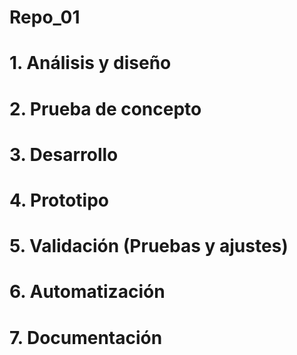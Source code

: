 # Repo_01

# 1. Análisis y diseño

# 2. Prueba de concepto

# 3. Desarrollo

# 4. Prototipo

# 5. Validación (Pruebas y ajustes)

# 6. Automatización

# 7. Documentación
